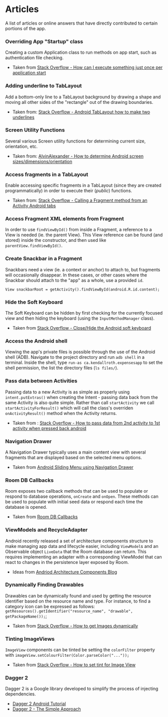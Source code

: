 # Articles

A list of articles or online answers that have directly contributed to certain portions of the app.

### Overriding App "Startup" class
Creating a custom Application class to run methods on app start, such as authentication file checking.

- Taken from [Stack Overflow - How can I execute something just once per application start](https://stackoverflow.com/questions/7360846/how-can-i-execute-something-just-once-per-application-start)

### Adding underline to TabLayout
Add a bottom-only line to a TabLayout background by drawing a shape and moving all other sides of the "rectangle" out of the drawing boundaries.

- Taken from: [Stack Overflow - Android TabLayout how to make two underlines](https://stackoverflow.com/questions/37676014/android-tablayout-how-to-make-two-underlines)

### Screen Utility Functions
 Several various Screen utility functions for determining current size, orientation, etc.

 - Taken from: [AlvinAlexander - How to determine Android screen sizes/dimensions/orientation](https://alvinalexander.com/android/how-to-determine-android-screen-size-dimensions-orientation)

### Access fragments in a TabLayout
Enable accessing specific fragments in a TabLayout (since they are created programmatically) in order to execute their (_public_) functions.

- Taken from: [Stack Overflow - Calling a Fragment method from an Activity Android tabs](https://stackoverflow.com/questions/25629042/calling-a-fragment-method-from-an-activity-android-tabs)

### Access Fragment XML elements from Fragment
In order to use `findViewById()` from inside a Fragment, a reference to a View is needed (ie. the parent View). This View reference can be found (and stored) inside the constructor, and then used like `parentView.findViewById()`.

### Create Snackbar in a Fragment
Snackbars need a view (ie. a context or anchor) to attach to, but fragments will occasionally disappear. In these cases, or other cases where the Snackbar should attach to the "app" as a whole, use a provided `id`.

```
View snackbarRoot = getActivity().findViewById(android.R.id.content);
```

### Hide the Soft Keyboard
The Soft Keyboard can be hidden by first checking for the currently focused view and then hiding the keyboard (using the `InputMethodManager` class).

- Taken from [Stack Overflow - Close/Hide the Android soft keyboard](https://stackoverflow.com/questions/1109022/close-hide-the-android-soft-keyboard)

### Access the Android shell
Viewing the app's private files is possible through the use of the Android shell (ADB). Navigate to the project directory and run `adb shell` in a terminal. Inside the shell, type `run-as ca.kendallroth.expensesapp` to set the shell permission, the list the directory files (`ls files/`).

### Pass data between Activities
Passing data to a new Activity is as simple as properly using `intent.putExtras()` when creating the Intent - passing data back from the same Activity is also quite simple. Rather than call `startActivity` we call `startActivityForResult()` which will call the class's overriden `onActivityResult()` method when the Activity returns.

- Taken from : [Stack Overflow - How to pass data from 2nd activity to 1st activity when pressed back android](https://stackoverflow.com/questions/14292398/how-to-pass-data-from-2nd-activity-to-1st-activity-when-pressed-back-android)

### Navigation Drawer
A Navigation Drawer typically uses a main content view with several fragments that are displayed based on the selected menu options.

- Taken from [Android Sliding Menu using Navigation Drawer](https://www.androidhive.info/2013/11/android-sliding-menu-using-navigation-drawer/)

### Room DB Callbacks
Room exposes two callback methods that can be used to populate or respond to database operations, `onCreate` and `onOpen`. These methods can be used to populate with initial seed data or respond each time the database is opened.

- Taken from [Room DB Callbacks](https://medium.com/@srinuraop/database-create-and-open-callbacks-in-room-7ca98c3286ab)

### ViewModels and RecycleAdapter
Android recently released a set of architecture components structure to make managing app data and lifecycle easier, including `ViewModel`s and an Observable object `LiveData` that the Room database can return. This requires implementing an adapter with a corresponding ViewModel that can react to changes in the persistence layer exposed by Room.

- Ideas from [Andriod Architecture Components Blog](http://blog.iamsuleiman.com/android-architecture-components-tutorial-room-livedata-viewmodel/)

### Dynamically Finding Drawables
Drawables can be dynamically found and used by getting the resource identifier based on the resource name and type. For instance, to find a category icon can be expressed as follows: `getResources().getIdentifier("resource_name", "drawable", getPackageName());`;

- Taken from [Stack Overflow - How to get Images dynamically](https://stackoverflow.com/questions/9156698/how-to-get-images-dynamically-from-drawable-folder)

### Tinting ImageViews
`ImageView` components can be tinted be setting the `colorFilter` property with `imageView.setColourFilter(Color.parseColor("..."));`

- Taken from [Stack Overflow - How to set tint for Image View](https://stackoverflow.com/questions/20121938/how-to-set-tint-for-an-image-view-programmatically-in-android)

### Dagger 2
Dagger 2 is a Google library developed to simplify the process of injecting dependencies.

- [Dagger 2 Android Tutorial](https://causeyourestuck.io/2017/02/18/dagger2-android-tutorial/)
- [Dagger 2 - The Simple Approach](https://android.jlelse.eu/dagger-2-the-simplest-approach-3e23502c4cab)
